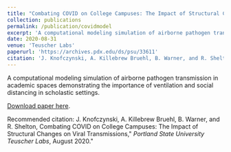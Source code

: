 ```yaml
---
title: "Combating COVID on College Campuses: The Impact of Structural Changes on Viral Transmissions"
collection: publications
permalink: /publication/covidmodel
excerpt: 'A computational modeling simulation of airborne pathogen transmission in academic spaces demonstrating the importance of ventilation and social distancing in scholastic settings.'
date: 2020-08-31
venue: 'Teuscher Labs'
paperurl: 'https://archives.pdx.edu/ds/psu/33611'
citation: 'J. Knofczynski, A. Killebrew Bruehl, B. Warner, and R. Shelton, Combating COVID on College Campuses: The Impact of Structural Changes on Viral Transmissions,&quot; <i>Portland State University Teuscher Labs</i>, August 2020.&quot;'
---
```

A computational modeling simulation of airborne pathogen transmission in academic spaces demonstrating the importance of ventilation and social distancing in scholastic settings.

[Download paper here](https://archives.pdx.edu/ds/psu/33611).

Recommended citation: J. Knofczynski, A. Killebrew Bruehl, B. Warner, and R. Shelton, Combating COVID on College Campuses: The Impact of Structural Changes on Viral Transmissions," <i>Portland State University Teuscher Labs</i>, August 2020."